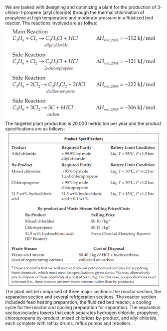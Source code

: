 We are tasked with designing and optimizing a plant for the production of 3-chloro-1-propene (allyl chloride) through the thermal chlorination of propylene at high temperature and moderate pressure in a fluidized bed reactor. The reactions involved are as follws: <br>
![](Abstract_Reactions.PNG) <br>
The targeted plant production is 20,000 metric ton per year and the product specifications are as follows: <br>
![](Abstract_Product_Specs.PNG) <br>
The plant will be comprised of three major sections: the reactor section, the separation section and several refrigeration sections. The reactor section includeds feed heating preparation, the fluidized bed reactor, a cooling cycle for the reactor and cooling preparation for separation. The separation section includes towers that each separates hydrogen chloride, propylene, chloropropene by-product, mixed chlorides by-product, and allyl chloride, each complete with reflux drums, reflux pumps and reboilers. 
